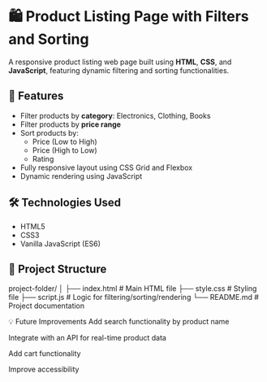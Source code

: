 # 🛍️ Product Listing Page with Filters and Sorting

A responsive product listing web page built using **HTML**, **CSS**, and **JavaScript**, featuring dynamic filtering and sorting functionalities.

## 🚀 Features

- Filter products by **category**: Electronics, Clothing, Books
- Filter products by **price range**
- Sort products by:
  - Price (Low to High)
  - Price (High to Low)
  - Rating
- Fully responsive layout using CSS Grid and Flexbox
- Dynamic rendering using JavaScript


## 🛠️ Technologies Used

- HTML5
- CSS3
- Vanilla JavaScript (ES6)

## 📂 Project Structure

project-folder/
│
├── index.html # Main HTML file
├── style.css # Styling file
├── script.js # Logic for filtering/sorting/rendering
└── README.md # Project documentation

💡 Future Improvements
Add search functionality by product name

Integrate with an API for real-time product data

Add cart functionality

Improve accessibility
